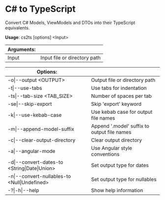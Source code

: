 # C# to TypeScript

Convert C# Models, ViewModels and DTOs into their TypeScript equivalents.

**Usage**: cs2ts \[options\] \<Input\>

| Arguments:                                         |                                                |
|----------------------------------------------------|------------------------------------------------|
| Input                                              | Input file or directory path                   |

| Options:                                           |                                                |
|----------------------------------------------------|------------------------------------------------|
| -o\|--output \<OUTPUT\>                            | Output file or directory path                  |
| -t\|--use-tabs                                     | Use tabs for indentation                       |
| -ts\|--tab-size \<TAB_SIZE\>                       | Number of spaces per tab                       |
| -se\|--skip-export                                 | Skip 'export' keyword                          |
| -k\|--use-kebab-case                               | Use kebab case for output file names           |
| -m\|--append-model-suffix                          | Append '.model' suffix to output file names    |
| -c\|--clear-output-directory                       | Clear output directory                         |
| -a\|--angular-mode                                 | Use Angular style conventions                  |
| -d\|--convert-dates-to \<String\|Date\|Union\>     | Set output type for dates                      |
| -n\|--convert-nullables-to \<Null\|Undefined\>     | Set output type for nullables                  |
| -?\|-h\|--help                                     | Show help information                          |